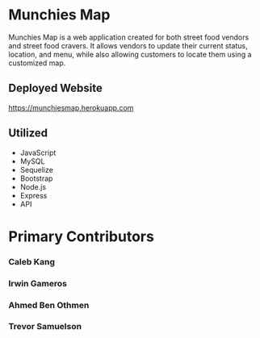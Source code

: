 # Munchies Map

Munchies Map is a web application created for both street food vendors and street food cravers. It allows vendors to update their current status, location, and menu, while also allowing customers to locate them using a customized map.

## Deployed Website

https://munchiesmap.herokuapp.com

## Utilized

* JavaScript
* MySQL
* Sequelize
* Bootstrap
* Node.js
* Express
* API

# Primary Contributors

### Caleb Kang
### Irwin Gameros
### Ahmed Ben Othmen
### Trevor Samuelson